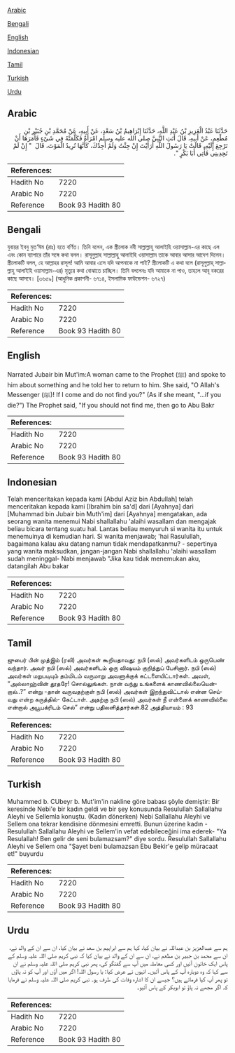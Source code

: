 [Arabic](#arabic)

[Bengali](#bengali)

[English](#english)

[Indonesian](#indonesian)

[Tamil](#tamil)

[Turkish](#turkish)

[Urdu](#urdu)

## Arabic


<div dir="rtl" lang="ar" style={{fontSize:'larger',backgroundColor:'#f8f9fa',padding:20}}>
حَدَّثَنَا عَبْدُ الْعَزِيزِ بْنُ عَبْدِ اللَّهِ، حَدَّثَنَا إِبْرَاهِيمُ بْنُ سَعْدٍ، عَنْ أَبِيهِ، عَنْ مُحَمَّدِ بْنِ جُبَيْرِ بْنِ مُطْعِمٍ، عَنْ أَبِيهِ، قَالَ أَتَتِ النَّبِيَّ صلى الله عليه وسلم امْرَأَةٌ فَكَلَّمَتْهُ فِي شَىْءٍ فَأَمَرَهَا أَنْ تَرْجِعَ إِلَيْهِ، قَالَتْ يَا رَسُولَ اللَّهِ أَرَأَيْتَ إِنْ جِئْتُ وَلَمْ أَجِدْكَ، كَأَنَّهَا تُرِيدُ الْمَوْتَ، قَالَ ‏ "‏ إِنْ لَمْ تَجِدِينِي فَأْتِي أَبَا بَكْرٍ ‏"‏‏.‏
</div>
<div style={{backgroundColor:'#f8f9fa',padding:20, marginBottom: 10}}><table> <thead> <tr> <th>References:</th> <th></th> </tr> </thead> <tbody><tr><td>Hadith No</td><td>7220</td></tr><tr><td>Arabic No</td><td>7220</td></tr><tr><td>Reference</td><td>Book 93 Hadith 80</td></tr></tbody></table></div>

## Bengali


<div dir="ltr" lang="bn" style={{fontSize:'larger',backgroundColor:'#f8f9fa',padding:20}}>
যুবায়র ইবনু মুত‘ঈম (রাঃ) হতে বর্ণিত। তিনি বলেন, এক স্ত্রীলোক নবী সাল্লাল্লাহু আলাইহি ওয়াসাল্লাম-এর কাছে এল এবং কোন ব্যাপারে তাঁর সঙ্গে কথা বলল। রাসূলুল্লাহ সাল্লাল্লাহু আলাইহি ওয়াসাল্লাম তাকে আবার আসার আদেশ দিলেন। স্ত্রীলোকটি বলল, হে আল্লাহর রাসূল! আমি আবার এসে যদি আপনাকে না পাই? স্ত্রীলোকটি এ কথা বলে (রাসূলুল্লাহ্ সাল্লাল্লাহু আলাইহি ওয়াসাল্লাম-এর) মৃত্যুর কথা বোঝাতে চাচ্ছিল। তিনি বললেনঃ যদি আমাকে না পাও, তাহলে আবূ বকরের কাছে আসবে। [৩৬৫৯] (আধুনিক প্রকাশনী- ৬৭১৪, ইসলামিক ফাউন্ডেশন- ৬৭২৭)
</div>
<div style={{backgroundColor:'#f8f9fa',padding:20, marginBottom: 10}}><table> <thead> <tr> <th>References:</th> <th></th> </tr> </thead> <tbody><tr><td>Hadith No</td><td>7220</td></tr><tr><td>Arabic No</td><td>7220</td></tr><tr><td>Reference</td><td>Book 93 Hadith 80</td></tr></tbody></table></div>

## English


<div dir="ltr" lang="en" style={{fontSize:'larger',backgroundColor:'#f8f9fa',padding:20}}>
Narrated Jubair bin Mut'im:A woman came to the Prophet (ﷺ) and spoke to him about something and he told her to return to him. She said, "O Allah's Messenger (ﷺ)! If I come and do not find you?" (As if she meant, "...if you die?") The Prophet said, "If you should not find me, then go to Abu Bakr
</div>
<div style={{backgroundColor:'#f8f9fa',padding:20, marginBottom: 10}}><table> <thead> <tr> <th>References:</th> <th></th> </tr> </thead> <tbody><tr><td>Hadith No</td><td>7220</td></tr><tr><td>Arabic No</td><td>7220</td></tr><tr><td>Reference</td><td>Book 93 Hadith 80</td></tr></tbody></table></div>

## Indonesian


<div dir="ltr" lang="id" style={{fontSize:'larger',backgroundColor:'#f8f9fa',padding:20}}>
Telah menceritakan kepada kami [Abdul Aziz bin Abdullah] telah menceritakan kepada kami [Ibrahim bin sa'd] dari [Ayahnya] dari [Muhammad bin Jubair bin Muth'im] dari [Ayahnya] mengatakan, ada seorang wanita menemui Nabi shallallahu 'alaihi wasallam dan mengajak beliau bicara tentang suatu hal. Lantas beliau menyuruh si wanita itu untuk menemuinya di kemudian hari. Si wanita menjawab; 'hai Rasulullah, bagaimana kalau aku datang namun tidak mendapatkanmu? - sepertinya yang wanita maksudkan, jangan-jangan Nabi shallallahu 'alaihi wasallam sudah meninggal- Nabi menjawab "Jika kau tidak menemukan aku, datangilah Abu bakar
</div>
<div style={{backgroundColor:'#f8f9fa',padding:20, marginBottom: 10}}><table> <thead> <tr> <th>References:</th> <th></th> </tr> </thead> <tbody><tr><td>Hadith No</td><td>7220</td></tr><tr><td>Arabic No</td><td>7220</td></tr><tr><td>Reference</td><td>Book 93 Hadith 80</td></tr></tbody></table></div>

## Tamil


<div dir="ltr" lang="ta" style={{fontSize:'larger',backgroundColor:'#f8f9fa',padding:20}}>
ஜுபைர் பின் முத்இம் (ரலி) அவர்கள் கூறியதாவது: நபி (ஸல்) அவர்களிடம் ஒருபெண் வந்தார். அவர் நபி (ஸல்) அவர்களிடம் ஒரு விஷயம் குறித்துப் பேசினார். நபி (ஸல்) அவர்கள் மறுபடியும் தம்மிடம் வருமாறு அவளுக்குக் கட்டளையிட்டார்கள். அவள், “அல்லாஹ்வின் தூதரே! சொல்லுங்கள். நான் வந்து உங்களைக் காணவில்லையென்றால்..?” என்று -தான் வருவதற்குள் நபி (ஸல்) அவர்கள் இறந்துவிட்டால் என்ன செய்வது என்ற கருத்தில்- கேட்டாள். அதற்கு நபி (ஸல்) அவர்கள் நீ என்னைக் காணவில்லை என்றால் அபூபக்ரிடம் செல்” என்று பதிலளித்தார்கள்.82 அத்தியாயம் : 93
</div>
<div style={{backgroundColor:'#f8f9fa',padding:20, marginBottom: 10}}><table> <thead> <tr> <th>References:</th> <th></th> </tr> </thead> <tbody><tr><td>Hadith No</td><td>7220</td></tr><tr><td>Arabic No</td><td>7220</td></tr><tr><td>Reference</td><td>Book 93 Hadith 80</td></tr></tbody></table></div>

## Turkish


<div dir="ltr" lang="tr" style={{fontSize:'larger',backgroundColor:'#f8f9fa',padding:20}}>
Muhammed b. CUbeyr b. Mut'im'in nakline göre babası şöyle demiştir: Bir keresinde Nebi'e bir kadın geldi ve bir şey konusunda Resulullah Sallallahu Aleyhi ve Sellemla konuştu. (Kadın dönerken) Nebi Sallallahu Aleyhi ve Sellem ona tekrar kendisine dönmesini emretti. Bunun üzerine kadın -Resulullah Sallallahu Aleyhi ve Sellem'in vefat edebileceğini ima ederek- "Ya Resulallah! Ben gelir de seni bulamazsam?" diye sordu. Resulullah Sallallahu Aleyhi ve Sellem ona "Şayet beni bulamazsan Ebu Bekir'e gelip müracaat et!" buyurdu
</div>
<div style={{backgroundColor:'#f8f9fa',padding:20, marginBottom: 10}}><table> <thead> <tr> <th>References:</th> <th></th> </tr> </thead> <tbody><tr><td>Hadith No</td><td>7220</td></tr><tr><td>Arabic No</td><td>7220</td></tr><tr><td>Reference</td><td>Book 93 Hadith 80</td></tr></tbody></table></div>

## Urdu


<div dir="rtl" lang="ur" style={{fontSize:'larger',backgroundColor:'#f8f9fa',padding:20}}>
ہم سے عبدالعزیز بن عبداللہ نے بیان کیا، کہا ہم سے ابراہیم بن سعد نے بیان کیا، ان سے ان کے والد نے، ان سے محمد بن جبیر بن مطعم نے، ان سے ان کے والد نے بیان کیا کہ نبی کریم صلی اللہ علیہ وسلم کے پاس ایک خاتون آئیں اور کسی معاملہ میں آپ سے گفتگو کی، پھر نبی کریم صلی اللہ علیہ وسلم نے ان سے کہا کہ وہ دوبارہ آپ کے پاس آئیں۔ انہوں نے عرض کیا: یا رسول اللہ! اگر میں آؤں اور آپ کو نہ پاؤں تو پھر آپ کیا فرماتے ہیں؟ جیسے ان کا اشارہ وفات کی طرف ہو۔ نبی کریم صلی اللہ علیہ وسلم نے فرمایا کہ اگر مجھے نہ پاؤ تو ابوبکر کے پاس آئیو۔
</div>
<div style={{backgroundColor:'#f8f9fa',padding:20, marginBottom: 10}}><table> <thead> <tr> <th>References:</th> <th></th> </tr> </thead> <tbody><tr><td>Hadith No</td><td>7220</td></tr><tr><td>Arabic No</td><td>7220</td></tr><tr><td>Reference</td><td>Book 93 Hadith 80</td></tr></tbody></table></div>